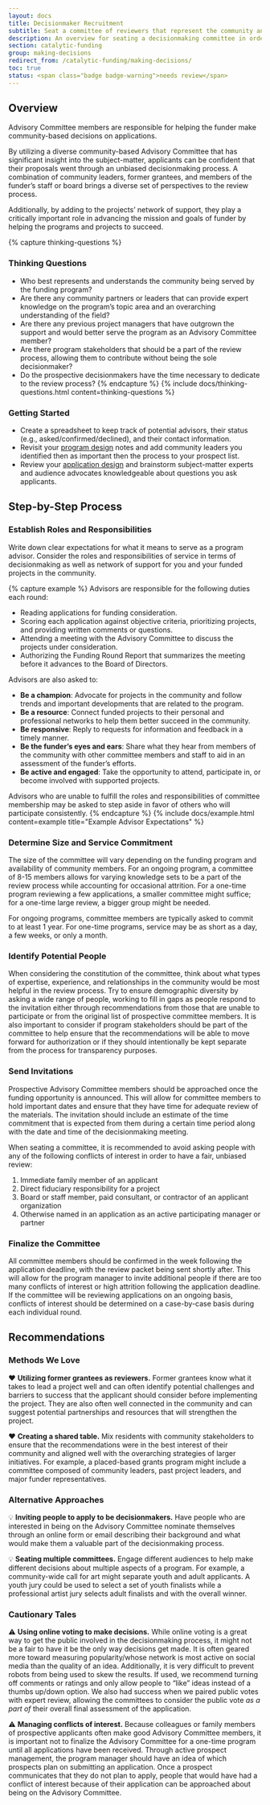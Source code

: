 ```yaml
---
layout: docs
title: Decisionmaker Recruitment
subtitle: Seat a committee of reviewers that represent the community and the audiences served by the funding program.
description: An overview for seating a decisionmaking committee in order to  make community-based decisions on applications. Provides suggestions for the types of people to consider along with roles and responsibilities of the committee. Useful for funders who have never utilized a community-based decisionmaking process.
section: catalytic-funding
group: making-decisions
redirect_from: /catalytic-funding/making-decisions/
toc: true
status: <span class="badge badge-warning">needs review</span>
---
```


## Overview

Advisory Committee members are responsible for helping the funder make community-based decisions on applications.

By utilizing a diverse community-based Advisory Committee that has significant insight into the subject-matter, applicants can be confident that their proposals went through an unbiased decisionmaking process. A combination of community leaders, former grantees, and members of the funder’s staff or board brings a diverse set of perspectives to the review process.

Additionally, by adding to the projects’ network of support, they play a critically important role in advancing the mission and goals of funder by helping the programs and projects to succeed.

{% capture thinking-questions %}
### Thinking Questions

* Who best represents and understands the community being served by the funding program?
* Are there any community partners or leaders that can provide expert knowledge on the program’s topic area and an overarching understanding of the field?
* Are there any previous project managers that have outgrown the support and would better serve the program as an Advisory Committee member?
* Are there program stakeholders that should be a part of the review process, allowing them to contribute without being the sole decisionmaker?
* Do the prospective decisionmakers have the time necessary to dedicate to the review process?
{% endcapture %}
{% include docs/thinking-questions.html content=thinking-questions %}

### Getting Started

* Create a spreadsheet to keep track of potential advisors, their status (e.g., asked/confirmed/declined), and their contact information.
* Revisit your [program design](../../planning-preparation/program-design/) notes and add community leaders you identified then as important then the process to your prospect list.
* Review your [application design](../../planning-preparation/application-design/) and brainstorm subject-matter experts and audience advocates knowledgeable about questions you ask applicants.

## Step-by-Step Process

### Establish Roles and Responsibilities
Write down clear expectations for what it means to serve as a program advisor. Consider the roles and responsibilities of service in terms of decisionmaking as well as network of support for you and your funded projects in the community.

{% capture example %}
Advisors are responsible for the following duties each round:

* Reading applications for funding consideration.
* Scoring each application against objective criteria, prioritizing projects, and providing written comments or questions.
* Attending a meeting with the Advisory Committee to discuss the projects under consideration.
* Authorizing the Funding Round Report that summarizes the meeting before it advances to the Board of Directors.

Advisors are also asked to:

* **Be a champion**: Advocate for projects in the community and follow trends and important developments that are related to the program.
* **Be a resource**: Connect funded projects to their personal and professional networks to help them better succeed in the community.
* **Be responsive**: Reply to requests for information and feedback in a timely manner.
* **Be the funder’s eyes and ears**: Share what they hear from members of the community with other committee members and staff to aid in an assessment of the funder’s efforts.
* **Be active and engaged**: Take the opportunity to attend, participate in, or become involved with supported projects.

Advisors who are unable to fulfill the roles and responsibilities of committee membership may be asked to step aside in favor of others who will participate consistently.
{% endcapture %}
{% include docs/example.html content=example title="Example Advisor Expectations" %}

### Determine Size and Service Commitment

The size of the committee will vary depending on the funding program and availability of community members. For an ongoing program, a committee of 8-15 members allows for varying knowledge sets to be a part of the review process while accounting for occasional attrition. For a one-time program reviewing a few applications, a smaller committee might suffice; for a one-time large review, a bigger group might be needed.

For ongoing programs, committee members are typically asked to commit to at least 1 year. For one-time programs, service may be as short as a day, a few weeks, or only a month.

### Identify Potential People

When considering the constitution of the committee, think about what types of expertise, experience, and relationships in the community would be most helpful in the review process. Try to ensure demographic diversity by asking a wide range of people, working to fill in gaps as people respond to the invitation either through recommendations from those that are unable to participate or from the original list of prospective committee members. It is also important to consider if program stakeholders should be part of the committee to help ensure that the recommendations will be able to move forward for authorization or if they should intentionally be kept separate from the process for transparency purposes.

### Send Invitations

Prospective Advisory Committee members should be approached once the funding opportunity is announced. This will allow for committee members to hold important dates and ensure that they have time for adequate review of the materials. The invitation should include an estimate of the time commitment that is expected from them during a certain time period along with the date and time of the decisionmaking meeting.

When seating a committee, it is recommended to avoid asking people with any of the following conflicts of interest in order to have a fair, unbiased review:

1. Immediate family member of an applicant
2. Direct fiduciary responsibility for a project
3. Board or staff member, paid consultant, or contractor of an applicant organization
4. Otherwise named in an application as an active participating manager or partner

### Finalize the Committee

All committee members should be confirmed in the week following the application deadline, with the review packet being sent shortly after. This will allow for the program manager to invite additional people if there are too many conflicts of interest or high attrition following the application deadline. If the committee will be reviewing applications on an ongoing basis, conflicts of interest should be determined on a case-by-case basis during each individual round.

## Recommendations

### Methods We Love

:heart: **Utilizing former grantees as reviewers.** Former grantees know what it takes to lead a project well and can often identify potential challenges and barriers to success that the applicant should consider before implementing the project. They are also often well connected in the community and can suggest potential partnerships and resources that will strengthen the project.

:heart: **Creating a shared table.** Mix residents with community stakeholders to ensure that the recommendations were in the best interest of their community and aligned well with the overarching strategies of larger initiatives. For example, a placed-based grants program might include a committee composed of community leaders, past project leaders, and major funder representatives.

### Alternative Approaches

:bulb: **Inviting people to apply to be decisionmakers.** Have people who are interested in being on the Advisory Committee nominate themselves through an online form or email describing their background and what would make them a valuable part of the decisionmaking process.

:bulb: **Seating multiple committees.** Engage different audiences to help make different decisions about multiple aspects of a program. For example, a community-wide call for art might separate youth and adult applicants. A youth jury could be used to select a set of youth finalists while a professional artist jury selects adult finalists and with the overall winner.

### Cautionary Tales

:warning: **Using online voting to make decisions.** While online voting is a great way to get the public involved in the decisionmaking process, it might not be a fair to have it be the only way decisions get made. It is often geared more toward measuring popularity/whose network is most active on social media than the quality of an idea. Additionally, it is very difficult to prevent robots from being used to skew the results. If used, we recommend turning off comments or ratings and only allow people to “like” ideas instead of a thumbs up/down option. We also had success when we paired public votes with expert review, allowing the committees to consider the public vote _as a part of_ their overall final assessment of the application.

:warning: **Managing conflicts of interest.** Because colleagues or family members of prospective applicants often make good Advisory Committee members, it is important not to finalize the Advisory Committee for a one-time program until all applications have been received. Through active prospect management, the program manager should have an idea of which prospects plan on submitting an application. Once a prospect communicates that they do not plan to apply, people that would have had a conflict of interest because of their application can be approached about being on the Advisory Committee.
